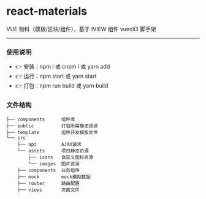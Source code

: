 # react-materials

VUE 物料（模板/区块/组件），基于 IVIEW 组件 vuecli3 脚手架

---

### 使用说明

- :point_right: 安装：npm i 或 cnpm i 或 yarn add
- :point_right: 运行：npm start 或 yarn start
- :point_right: 打包：npm run build 或 yarn build

### 文件结构

```shell
├── components      组件库
├── public          打包所需静态资源
├── template        组件开发模版文件
└── src
    ├── api         AJAX请求
    └── assets      项目静态资源
        ├── icons   自定义图标资源
        └── images  图片资源
    ├── components  业务组件
    ├── mock        mock模拟数据
    ├── router      路由配置
    ├── views       页面文件
```

